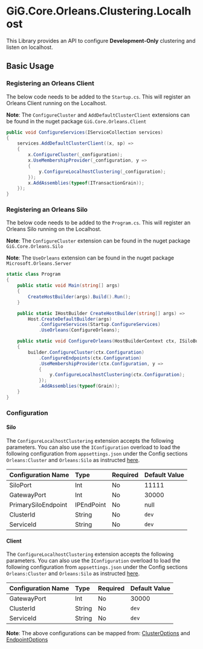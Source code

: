 # GiG.Core.Orleans.Clustering.Localhost

This Library provides an API to configure **Development-Only** clustering and listen on localhost.

## Basic Usage

### Registering an Orleans Client

The below code needs to be added to the `Startup.cs`. This will register an Orleans Client running on the Localhost.

**Note**: The `ConfigureCluster` and `AddDefaultClusterClient` extensions can be found in the nuget package ```GiG.Core.Orleans.Client```

```csharp
public void ConfigureServices(IServiceCollection services)
{
    services.AddDefaultClusterClient((x, sp) =>
    {              
        x.ConfigureCluster(_configuration);
        x.UseMembershipProvider(_configuration, y => 
        {
            y.ConfigureLocalhostClustering(_configuration); 
        });
        x.AddAssemblies(typeof(ITransactionGrain));
    });
}
```

### Registering an Orleans Silo

The below code needs to be added to the `Program.cs`. This will register an Orleans Silo running on the Localhost.

**Note**: The `ConfigureCluster` extension can be found in the nuget package ```GiG.Core.Orleans.Silo```

**Note**: The `UseOrleans` extension can be found in the nuget package ```Microsoft.Orleans.Server```

```csharp
static class Program
{
    public static void Main(string[] args)
    {
        CreateHostBuilder(args).Build().Run();
    }

    public static IHostBuilder CreateHostBuilder(string[] args) =>
        Host.CreateDefaultBuilder(args)                                
            .ConfigureServices(Startup.ConfigureServices)
            .UseOrleans(ConfigureOrleans);

    public static void ConfigureOrleans(HostBuilderContext ctx, ISiloBuilder builder)
    {
        builder.ConfigureCluster(ctx.Configuration)
            .ConfigureEndpoints(ctx.Configuration)
            .UseMembershipProvider(ctx.Configuration, y =>
            {
                y.ConfigureLocalhostClustering(ctx.Configuration);
            });
            .AddAssemblies(typeof(Grain));
    }
}    
```

### Configuration

#### Silo

The `ConfigureLocalhostClustering` extension accepts the following parameters. You can also use the `IConfiguration` overload to load the following configuration from `appsettings.json` under the Config sections `Orleans:Cluster` and `Orleans:Silo` as instructed [here](GiG.Core.Orleans.Silo.md#Configuration). 

| Configuration Name | Type       | Required | Default Value |
|:-------------------|:-----------|:---------|:--------------|
| SiloPort           | Int        | No       | 11111         |
| GatewayPort        | Int        | No       | 30000         |
| PrimarySiloEndpoint| IPEndPoint | No       | null          |
| ClusterId          | String     | No       | `dev`         |
| ServiceId          | String     | No       | `dev`         |

#### Client

The `ConfigureLocalhostClustering` extension accepts the following parameters. You can also use the `IConfiguration` overload to load the following configuration from `appsettings.json` under the Config sections `Orleans:Cluster` and `Orleans:Silo` as instructed [here](GiG.Core.Orleans.Silo.md#Configuration).

| Configuration Name | Type   | Required | Default Value |
|:-------------------|:-------|:---------|:--------------|
| GatewayPort        | Int    | No       | 30000         |
| ClusterId          | String | No       | `dev`         |
| ServiceId          | String | No       | `dev`         |

**Note**:
The above configurations can be mapped from:
[ClusterOptions](https://github.com/dotnet/orleans/blob/master/src/Orleans.Core/Configuration/Options/ClusterOptions.cs)
and [EndpointOptions](https://github.com/dotnet/orleans/blob/master/src/Orleans.Runtime/Hosting/EndpointOptions.cs)
